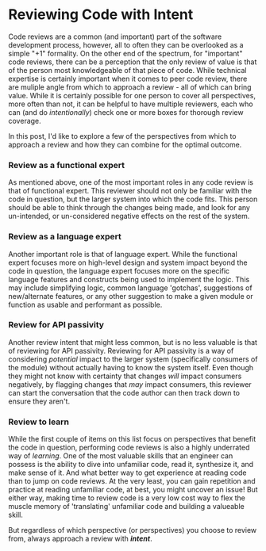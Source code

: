 # Reviewing Code with Intent

Code reviews are a common (and important) part of the software development process, however, all to often they can be overlooked as a simple "+1" formality.  On the other end of the spectrum, for "important" code reviews, there can be a perception that the only review of value is that of the person most knowledgeable of that piece of code.  While technical expertise is certainly important when it comes to peer code review, there are muliple angle from which to approach a review - all of which can bring value.  While it is certainly possible for one person to cover all perspectives, more often than not, it can be helpful to have multiple reviewers, each who can (and do _intentionally_) check one or more boxes for thorough review coverage.

In this post, I'd like to explore a few of the perspectives from which to approach a review and how they can combine for the optimal outcome.

### Review as a functional expert

As mentioned above, one of the most important roles in any code review is that of functional expert.  This reviewer should not only be familiar with the code in question, but the larger system into which the code fits.  This person should be able to think through the changes being made, and look for any un-intended, or un-considered negative effects on the rest of the system.

### Review as a language expert

Another important role is that of language expert.  While the functional expert focuses more on high-level design and system impact beyond the code in question, the language expert focuses more on the specific language features and constructs being used to implement the logic.  This may include simplifying logic, common language 'gotchas', suggestions of new/alternate features, or any other suggestion to make a given module or function as usable and performant as possible.

### Review for API passivity

Another review intent that might less common, but is no less valuable is that of reviewing for API passivity.  Reviewing for API passivity is a way of considering _potential_ impact to the larger system (specifically consumers of the module) without actually having to know the system itself.  Even though they might not know with certainty that changes _will_ impact consumers negatively, by flagging changes that _may_ impact consumers, this reviewer can start the conversation that the code author can then track down to ensure they aren't.

### Review to learn

While the first couple of items on this list focus on perspectives that benefit the code in question, performing code reviews is also a highly underrated way of _learning_.  One of the most valuable skills that an engineer can possess is the ability to dive into unfamiliar code, read it, synthesize it, and make sense of it.  And what better way to get experience at reading code than to jump on code reviews.  At the very least, you can gain repetition and practice at reading unfamiliar code, at best, you might uncover an issue!  But either way, making time to review code is a very low cost way to flex the muscle memory of 'translating' unfamiliar code and building a valueable skill.

But regardless of which perspective (or perspectives) you choose to review from, always approach a review with **_intent_**.
